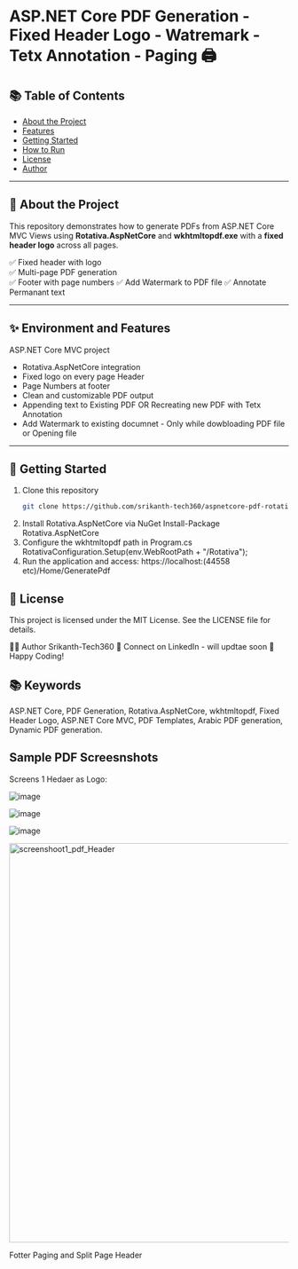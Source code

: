 # ASP.NET Core PDF Generation - Fixed Header Logo - Watremark - Tetx Annotation - Paging 🖨️

## 📚 Table of Contents

- [About the Project](#about-the-project)
- [Features](#features)
- [Getting Started](#getting-started)
- [How to Run](#how-to-run)
- [License](#license)
- [Author](#author)

---

## 📖 About the Project

This repository demonstrates how to generate PDFs from ASP.NET Core MVC Views using **Rotativa.AspNetCore** and **wkhtmltopdf.exe** with a **fixed header logo** across all pages.

✅ Fixed header with logo  
✅ Multi-page PDF generation  
✅ Footer with page numbers
✅ Add Watermark to PDF file
✅ Annotate Permanant text

---

## ✨ Environment and Features

ASP.NET Core MVC project
- Rotativa.AspNetCore integration
- Fixed logo on every page Header
- Page Numbers at footer
- Clean and customizable PDF output
- Appending text to Existing PDF OR  Recreating new PDF with Tetx Annotation
- Add Watermark to existing documnet - Only while dowbloading PDF file or Opening file

---

## 🚀 Getting Started

1. Clone this repository
   ```bash
   git clone https://github.com/srikanth-tech360/aspnetcore-pdf-rotativa-header-logo.git

2. Install Rotativa.AspNetCore via NuGet
  Install-Package Rotativa.AspNetCore
3. Configure the wkhtmltopdf path in Program.cs
  RotativaConfiguration.Setup(env.WebRootPath + "/Rotativa");
4. Run the application and access:
     https://localhost:<port>(44558 etc)/Home/GeneratePdf

## 📜 License
This project is licensed under the MIT License.
See the LICENSE file for details.

🙋‍♂️ Author
Srikanth-Tech360
📧 Connect on LinkedIn - will updtae soon
🚀 Happy Coding!

## 📚 Keywords

ASP.NET Core, PDF Generation, Rotativa.AspNetCore, wkhtmltopdf, Fixed Header Logo, ASP.NET Core MVC, PDF Templates, Arabic PDF generation, Dynamic PDF generation.

## Sample PDF Screesnshots

Screens 1 Hedaer as Logo:

![image](https://github.com/user-attachments/assets/39082a18-2123-41d7-8af3-4d178644d9e1)

![image](https://github.com/user-attachments/assets/0921f3fa-a0ac-4041-8e73-7f4e45f22382)

![image](https://github.com/user-attachments/assets/4c89323e-b2d0-476a-a5d8-91b1ee86d069)


<img width="720" alt="screenshoot1_pdf_Header" src="https://github.com/user-attachments/assets/81760768-941a-4f7f-b62c-d33b8405492c" />

Fotter Paging and Split Page Header



